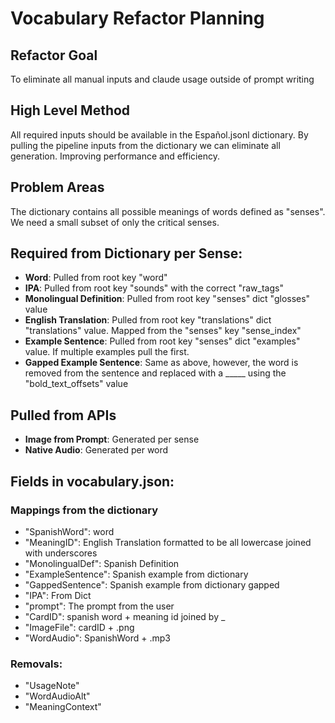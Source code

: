 # Vocabulary Refactor Planning 

## Refactor Goal

To eliminate all manual inputs and claude usage outside of prompt writing

## High Level Method

All required inputs should be available in the Español.jsonl dictionary. By pulling the pipeline inputs from the dictionary we can eliminate all generation. Improving performance and efficiency. 

## Problem Areas

The dictionary contains all possible meanings of words defined as "senses". We need a small subset of only the critical senses.

## Required from Dictionary per Sense:

- **Word**: Pulled from root key "word"
- **IPA**: Pulled from root key "sounds" with the correct "raw_tags"
- **Monolingual Definition**: Pulled from root key "senses" dict "glosses" value
- **English Translation**: Pulled from root key "translations" dict "translations" value. Mapped from the "senses" key "sense_index"
- **Example Sentence**: Pulled from root key "senses" dict "examples" value. If multiple examples pull the first.
- **Gapped Example Sentence**: Same as above, however, the word is removed from the sentence and replaced with a _____ using the "bold_text_offsets" value

## Pulled from APIs
- **Image from Prompt**: Generated per sense
- **Native Audio**: Generated per word

## Fields in vocabulary.json:
### Mappings from the dictionary
- "SpanishWord": word
- "MeaningID": English Translation formatted to be all lowercase joined with underscores
- "MonolingualDef": Spanish Definition
- "ExampleSentence": Spanish example from dictionary
- "GappedSentence": Spanish example from dictionary gapped
- "IPA": From Dict 
- "prompt": The prompt from the user
- "CardID": spanish word + meaning id joined by _
- "ImageFile": cardID + .png 
- "WordAudio": SpanishWord + .mp3

### Removals:
- "UsageNote"
- "WordAudioAlt"
- "MeaningContext"

